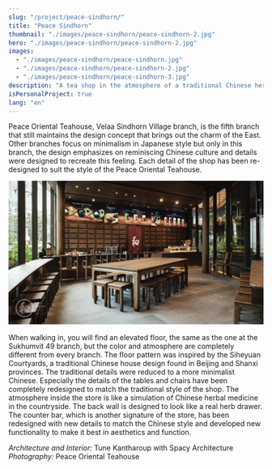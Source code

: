 ```yaml
---
slug: "/project/peace-sindhorn/"
title: "Peace Sindhorn"
thumbnail: "./images/peace-sindhorn/peace-sindhorn-2.jpg"
hero: "./images/peace-sindhorn/peace-sindhorn-2.jpg"
images:
  - "./images/peace-sindhorn/peace-sindhorn.jpg"
  - "./images/peace-sindhorn/peace-sindhorn-2.jpg"
  - "./images/peace-sindhorn/peace-sindhorn-3.jpg"
description: "A tea shop in the atmosphere of a traditional Chinese herbal shop."
isPersonalProject: true
lang: "en"
---
```


Peace Oriental Teahouse, Velaa Sindhorn Village branch, is the fifth branch that still maintains the design concept that brings out the charm of the East. Other branches focus on minimalism in Japanese style but only in this branch, the design emphasizes on reminiscing Chinese culture and details were designed to recreate this feeling. Each detail of the shop has been re-designed to suit the style of the Peace Oriental Teahouse.

![Peace Sindhorn](./images/peace-sindhorn/peace-sindhorn.jpg)

When walking in, you will find an elevated floor, the same as the one at the Sukhumvit 49 branch, but the color and atmosphere are completely different from every branch. The floor pattern was inspired by the Siheyuan Courtyards, a traditional Chinese house design found in Beijing and Shanxi provinces. The traditional details were reduced to a more minimalist Chinese. Especially the details of the tables and chairs have been completely redesigned to match the traditional style of the shop. The atmosphere inside the store is like a simulation of Chinese herbal medicine in the countryside. The back wall is designed to look like a real herb drawer. The counter bar, which is another signature of the store, has been redesigned with new details to match the Chinese style and developed new functionality to make it best in aesthetics and function.

_Architecture and Interior:_ Tune Kantharoup with Spacy Architecture  
_Photography:_ Peace Oriental Teahouse
